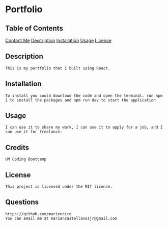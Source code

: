 # Portfolio


## Table of Contents
[Contact Me](#questions)
[Description](#description)
[Installation](#installation)
[Usage](#usage)
[License](#license)


## Description
    This is my portfolio that I built using React.
## Installation
    To install you could download the code and open the terminal. run npm i to install the packages and npm run dev to start the application
## Usage
    I can use it to share my work, I can use it to apply for a job, and I can use it for freelance.
## Credits
    UM Coding Bootcamp	
## License
    This project is licensed under the MIT license.
## Questions
    https://github.com/mariencito
    You can email me at mariencastellanosjr@gmail.com